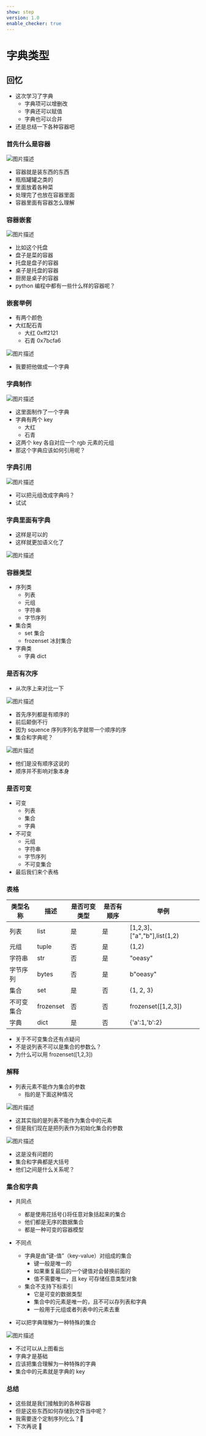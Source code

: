 ```yaml
---
show: step
version: 1.0
enable_checker: true
---
```


# 字典类型

## 回忆

- 这次学习了字典
  - 字典项可以增删改
  - 字典还可以赋值
  - 字典也可以合并
- 还是总结一下各种容器吧

### 首先什么是容器

![图片描述](https://doc.shiyanlou.com/courses/uid1190679-20210915-1631664676801)

- 容器就是装东西的东西
- 瓶瓶罐罐之类的
- 里面放着各种菜
- 处理完了也放在容器里面
- 容器里面有容器怎么理解

### 容器嵌套

![图片描述](https://doc.shiyanlou.com/courses/uid1190679-20210915-1631664818987)

- 比如这个托盘
- 盘子是菜的容器
- 托盘是盘子的容器
- 桌子是托盘的容器
- 厨房是桌子的容器
- python 编程中都有一些什么样的容器呢？

### 嵌套举例

- 有两个颜色
- 大红配石青
  - 大红 0xff2121
  - 石青 0x7bcfa6

![图片描述](https://doc.shiyanlou.com/courses/uid1190679-20210924-1632480684879)

- 我要把他做成一个字典

### 字典制作

![图片描述](https://doc.shiyanlou.com/courses/uid1190679-20210924-1632480782026)

- 这里面制作了一个字典
- 字典有两个 key
  - 大红
  - 石青
- 这两个 key 各自对应一个 rgb 元素的元组
- 那这个字典应该如何引用呢？

### 字典引用

![图片描述](https://doc.shiyanlou.com/courses/uid1190679-20210924-1632480916743)

- 可以把元组改成字典吗？
- 试试

### 字典里面有字典

- 这样是可以的
- 这样就更加语义化了

![图片描述](https://doc.shiyanlou.com/courses/uid1190679-20211117-1637155328127)

### 容器类型

- 序列类
  - 列表
  - 元组
  - 字符串
  - 字节序列
- 集合类
  - set 集合
  - frozenset 冰封集合
- 字典类
  - 字典 dict

### 是否有次序

- 从次序上来对比一下

![图片描述](https://doc.shiyanlou.com/courses/uid1190679-20210915-1631664005024)

- 首先序列都是有顺序的
- 前后颠倒不行
- 因为 squence 序列序列名字就带一个顺序的序
- 集合和字典呢？

![图片描述](https://doc.shiyanlou.com/courses/uid1190679-20210915-1631663844709)

- 他们是没有顺序这说的
- 顺序并不影响对象本身

### 是否可变

- 可变
  - 列表
  - 集合
  - 字典
- 不可变
  - 元组
  - 字符串
  - 字节序列
  - 不可变集合
- 最后我们来个表格

### 表格

| 类型名称   | 描述      | 是否可变类型 | 是否有顺序 | 举例                         |
| ---------- | --------- | ------------ | ---------- | ---------------------------- |
| 列表       | list      | 是           | 是         | [1,2,3]、["a","b"],list(1,2) |
| 元组       | tuple     | 否           | 是         | (1,2)                        |
| 字符串     | str       | 否           | 是         | "oeasy"                      |
| 字节序列   | bytes     | 否           | 是         | b"oeasy"                     |
| 集合       | set       | 是           | 否         | {1, 2, 3}                    |
| 不可变集合 | frozenset | 否           | 否         | frozenset([1,2,3])           |
| 字典       | dict      | 是           | 否         | {'a':1,'b':2}                |

- 关于不可变集合还有点疑问
- 不是说列表不可以是集合的参数么？
- 为什么可以用 frozenset([1,2,3])

### 解释

- 列表元素不能作为集合的参数
  - 指的是下面这种情况

![图片描述](https://doc.shiyanlou.com/courses/uid1190679-20211126-1637922505953)

- 这其实指的是列表不能作为集合中的元素
- 但是我们现在是把列表作为初始化集合的参数

![图片描述](https://doc.shiyanlou.com/courses/uid1190679-20211126-1637922644971)

- 这是没有问题的
- 集合和字典都是大括号
- 他们之间是什么关系呢？

### 集合和字典

- 共同点

  - 都是使用花括号{}将任意对象括起来的集合
  - 他们都是无序的数据集合
  - 都是一种可变的容器模型

- 不同点

  - 字典是由”键-值”（key-value）对组成的集合
    - 键一般是唯一的
    - 如果重复最后的一个键值对会替换前面的
    - 值不需要唯一，且 key 可存储任意类型对象
  - 集合不支持下标索引
    - 它是可变的数据类型
    - 集合中的元素是唯一的，且不可以存列表和字典
    - 一般用于元组或者列表中的元素去重

- 可以把字典理解为一种特殊的集合

![图片描述](https://doc.shiyanlou.com/courses/uid1190679-20211126-1637922984329)

- 不过可以从上图看出
- 字典才是基础
- 应该把集合理解为一种特殊的字典
- 集合中的元素就是字典的 key

### 总结

- 这些就是我们接触到的各种容器
- 但是这些东西如何存储到文件当中呢？
- 我需要逐个定制序列化么？🤔
- 下次再说 👋
